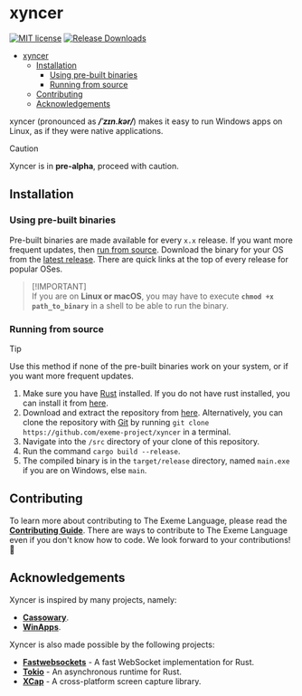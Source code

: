 # xyncer

[![MIT license](https://img.shields.io/badge/License-MIT-blue.svg)](https://lbesson.mit-license.org/)
[![Release Downloads](https://img.shields.io/github/downloads/exeme-project/xyncer/total.svg)](https://github.com/exeme-project/xyncer/releases)

- [xyncer](#xyncer)
  - [Installation](#installation)
    - [Using pre-built binaries](#using-pre-built-binaries)
    - [Running from source](#running-from-source)
  - [Contributing](#contributing)
  - [Acknowledgements](#acknowledgements)

xyncer (pronounced as _**/ˈzɪn.kər/**_) makes it easy to run Windows apps on Linux, as if they were native applications. 

> [!CAUTION]
> Xyncer is in **pre-alpha**, proceed with caution.

## Installation

### Using pre-built binaries

Pre-built binaries are made available for every `x.x` release. If you want more frequent updates, then [run from source](#running-from-source). Download the binary for your OS from the [latest release](https://github.com/exeme-project/xyncer/releases/latest). There are quick links at the top of every release for popular OSes.

> [!IMPORTANT]\
> If you are on **Linux or macOS**, you may have to execute **`chmod +x path_to_binary`** in a shell to be able to run the binary.

### Running from source

> [!TIP]
> Use this method if none of the pre-built binaries work on your system, or if you want more frequent updates.

1. Make sure you have [Rust](https://rust-lang.org) installed. If you do not have rust installed, you can install it from [here](https://rustup.rs/).
2. Download and extract the repository from [here](https://github.com/exeme-project/xyncer/archive/refs/heads/master.zip). Alternatively, you can clone the repository with [Git](https://git-scm.com/) by running `git clone https://github.com/exeme-project/xyncer` in a terminal.
3. Navigate into the `/src` directory of your clone of this repository.
4. Run the command `cargo build --release`.
5. The compiled binary is in the `target/release` directory, named `main.exe` if you are on Windows, else `main`.

## Contributing

To learn more about contributing to The Exeme Language, please read the [**Contributing Guide**](https://github.com/exeme-project/.github/blob/main/CONTRIBUTING.md). There are ways to contribute to The Exeme Language even if you don't know how to code. We look forward to your contributions! 🚀

## Acknowledgements

Xyncer is inspired by many projects, namely:

- [**Cassowary**](https://github.com/casualsnek/cassowary).
- [**WinApps**](https://github.com/winapps-org/winapps).

Xyncer is also made possible by the following projects:

- [**Fastwebsockets**](https://github.com/denoland/fastwebsockets) - A fast WebSocket implementation for Rust.
- [**Tokio**](https://tokio.rs/) - An asynchronous runtime for Rust.
- [**XCap**](https://crates.io/crates/xcap) - A cross-platform screen capture library.
